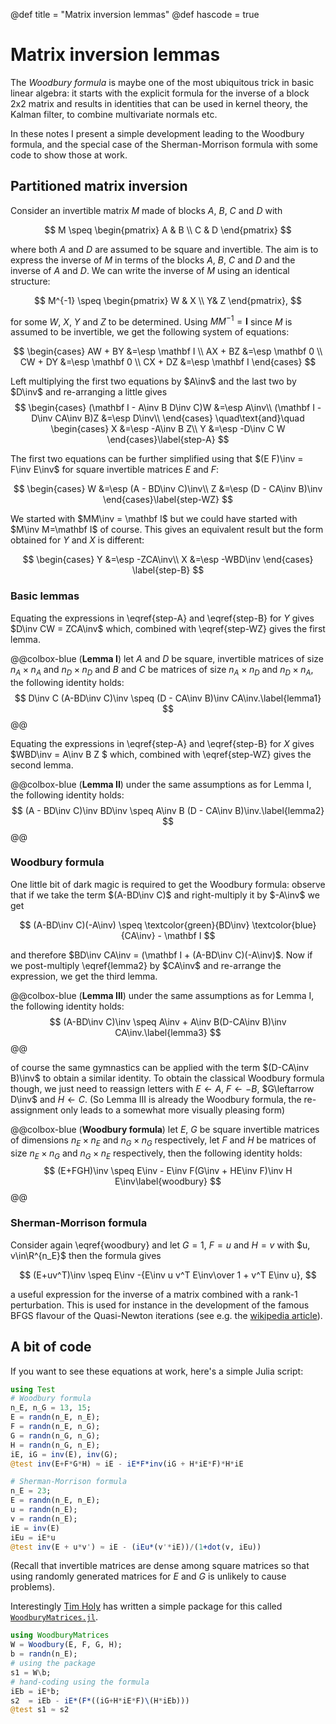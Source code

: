 @def title = "Matrix inversion lemmas"
@def hascode = true

# Matrix inversion lemmas

The _Woodbury formula_ is maybe one of the most ubiquitous trick in basic linear algebra: it starts with the explicit formula for the inverse of a block 2x2 matrix and results in identities that can be used in kernel theory, the Kalman filter, to combine multivariate normals etc.

In these notes I present a simple development leading to the Woodbury formula, and the special case of the Sherman-Morrison formula with some code to show those at work.

## Partitioned matrix inversion

Consider an invertible matrix $M$ made of blocks $A$, $B$, $C$ and $D$ with

$$
M \speq \begin{pmatrix} A & B \\ C & D \end{pmatrix}
$$

where both $A$ and $D$ are assumed to be square and invertible.
The aim is to express the inverse of $M$ in terms of the blocks $A$, $B$, $C$ and $D$ and the inverse of $A$ and $D$.
We can write the inverse of $M$ using an identical structure:

$$
M^{-1} \speq \begin{pmatrix} W & X \\ Y& Z \end{pmatrix},
$$

for some $W$, $X$, $Y$ and $Z$ to be determined.
Using $MM^{-1} = \mathbf I$ since $M$ is assumed to be invertible, we get the following system of equations:

$$
\begin{cases}
    AW + BY &=\esp \mathbf I \\
    AX + BZ &=\esp \mathbf 0 \\
    CW + DY &=\esp \mathbf 0 \\
    CX + DZ &=\esp \mathbf I
\end{cases}
$$

Left multiplying the first two equations by $A\inv$ and the last two by $D\inv$ and re-arranging a little gives
$$
\begin{cases}
    (\mathbf I - A\inv B D\inv C)W  &=\esp A\inv\\
    (\mathbf I - D\inv CA\inv B)Z   &=\esp D\inv\\
\end{cases}
\quad\text{and}\quad
\begin{cases}
    X &=\esp -A\inv B Z\\
    Y &=\esp -D\inv C W
\end{cases}\label{step-A}
$$

The first two equations can be further simplified using that $(E F)\inv = F\inv E\inv$ for square invertible matrices $E$ and $F$:

$$
\begin{cases}
    W &=\esp (A - BD\inv C)\inv\\
    Z &=\esp (D - CA\inv B)\inv
\end{cases}\label{step-WZ}
$$

We started with $MM\inv = \mathbf I$ but we could have started with $M\inv M=\mathbf I$ of course.
This gives an equivalent result but the form obtained for $Y$ and $X$ is different:

$$
\begin{cases}
    Y &=\esp -ZCA\inv\\
    X &=\esp -WBD\inv
\end{cases}
\label{step-B}
$$

### Basic lemmas

Equating the expressions in \eqref{step-A} and \eqref{step-B} for $Y$ gives $D\inv CW = ZCA\inv$ which, combined with \eqref{step-WZ} gives the first lemma.

@@colbox-blue
(**Lemma I**) let $A$ and $D$ be square, invertible matrices of size $n_A\times n_A$ and $n_D\times n_D$ and $B$ and $C$ be matrices of size $n_A\times n_D$ and $n_D\times n_A$, the following identity holds:
$$
D\inv C (A-BD\inv C)\inv \speq (D - CA\inv B)\inv CA\inv.\label{lemma1}
$$
@@

Equating the expressions in \eqref{step-A} and \eqref{step-B} for $X$ gives $WBD\inv = A\inv B Z $ which, combined with \eqref{step-WZ} gives the second lemma.

@@colbox-blue
(**Lemma II**) under the same assumptions as for Lemma I, the following identity holds:
$$
(A - BD\inv C)\inv BD\inv \speq A\inv B (D - CA\inv B)\inv.\label{lemma2}
$$
@@


### Woodbury formula

One little bit of dark magic is required to get the Woodbury formula: observe that if we take the term $(A-BD\inv C)$ and right-multiply it by $-A\inv$ we get

$$ (A-BD\inv C)(-A\inv) \speq \textcolor{green}{BD\inv} \textcolor{blue}{CA\inv} - \mathbf I  $$

and therefore $BD\inv CA\inv = (\mathbf I + (A-BD\inv C)(-A\inv)$.
Now if we post-multiply \eqref{lemma2} by $CA\inv$ and re-arrange the expression, we get the third lemma.

@@colbox-blue
(**Lemma III**) under the same assumptions as for Lemma I, the following identity holds:
$$
(A-BD\inv C)\inv \speq A\inv + A\inv B(D-CA\inv B)\inv CA\inv.\label{lemma3}
$$
@@

of course the same gymnastics can be applied with the term $(D-CA\inv B)\inv$ to obtain a similar identity.
To obtain the classical Woodbury formula though, we just need to reassign letters with $E\leftarrow A$, $F\leftarrow -B$, $G\leftarrow D\inv$ and $H\leftarrow C$.
(So Lemma III is already the Woodbury formula, the re-assignment only leads to a somewhat more visually pleasing form)

@@colbox-blue
(**Woodbury formula**) let $E$, $G$ be square invertible matrices of dimensions $n_E \times n_E$ and $n_G\times n_G$ respectively, let $F$ and $H$ be matrices of size $n_E\times n_G$ and $n_G\times n_E$ respectively, then the following identity holds:
$$ (E+FGH)\inv \speq E\inv - E\inv F(G\inv + HE\inv F)\inv H E\inv\label{woodbury} $$
@@

### Sherman-Morrison formula

Consider again \eqref{woodbury} and let $G=1$, $F=u$ and $H=v$ with $u, v\in\R^{n_E}$ then the formula gives

$$ (E+uv^T)\inv \speq E\inv -{E\inv u v^T E\inv\over 1 + v^T E\inv u}, $$

a useful expression for the inverse of a matrix combined with a rank-1 perturbation.
This is used for instance in the development of the famous BFGS flavour of the Quasi-Newton iterations (see e.g. the [wikipedia article](https://en.wikipedia.org/wiki/Broyden%E2%80%93Fletcher%E2%80%93Goldfarb%E2%80%93Shanno_algorithm)).  

## A bit of code

If you want to see these equations at work, here's a simple Julia script:

```julia
using Test
# Woodbury formula
n_E, n_G = 13, 15;
E = randn(n_E, n_E);
F = randn(n_E, n_G);
G = randn(n_G, n_G);
H = randn(n_G, n_E);
iE, iG = inv(E), inv(G);
@test inv(E+F*G*H) ≈ iE - iE*F*inv(iG + H*iE*F)*H*iE

# Sherman-Morrison formula
n_E = 23;
E = randn(n_E, n_E);
u = randn(n_E);
v = randn(n_E);
iE = inv(E)
iEu = iE*u
@test inv(E + u*v') ≈ iE - (iEu*(v'*iE))/(1+dot(v, iEu))
```

(Recall that invertible matrices are dense among square matrices so that using randomly generated matrices for $E$ and $G$ is unlikely to cause problems).

Interestingly [Tim Holy](https://github.com/timholy) has written a simple  package for this called [`WoodburyMatrices.jl`](https://github.com/timholy/WoodburyMatrices.jl).

```julia
using WoodburyMatrices
W = Woodbury(E, F, G, H);
b = randn(n_E);
# using the package
s1 = W\b;
# hand-coding using the formula
iEb = iE*b;
s2  = iEb - iE*(F*((iG+H*iE*F)\(H*iEb)))
@test s1 ≈ s2
```
